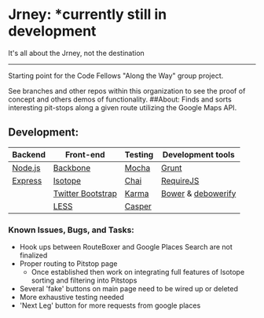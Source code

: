 Jrney: *currently still in development
=====================
It's all about the Jrney, not the destination
____

 Starting point for the Code Fellows "Along the Way" group project.

See branches and other repos within this organization to see the proof of concept and others demos of functionality.
##About:
Finds and sorts interesting pit-stops along a given route utilizing the Google Maps API.


## Development:

Backend                                         |Front-end                              |Testing  | Development tools
----------------------------------------------------|-----------------------------------|---------|--------
[Node.js](http://nodejs.org/api/)  |[Backbone](https://http://backbonejs.org/) |[Mocha](http://mochajs.org/#table-of-contents) | [Grunt](http://gruntjs.com)
[Express](http://expressjs.com/4x/api.html) | [Isotope](http://http://isotope.metafizzy.co/) | [Chai](http://chaijs.com/api/bdd/) | [RequireJS](https://http://requirejs.org/)
    | [Twitter Bootstrap](https://http://getbootstrap.com/2.3.2/)| [Karma](http://karma-runner.github.io/0.12/index.html)| [Bower](http://bower.io/) & [debowerify](https://www.npmjs.org/package/debowerify)
    |[LESS](http://http://lesscss.org/) | [Casper](https://http://casperjs.org/)


### Known Issues, Bugs, and Tasks:
* Hook ups between RouteBoxer and Google Places Search are not finalized
* Proper routing to Pitstop page
    - Once established then work on integrating full features of Isotope sorting and filtering into Pitstops
* Several 'fake' buttons on main page need to be wired up or deleted
* More exhaustive testing needed
* 'Next Leg' button for more requests from google places
